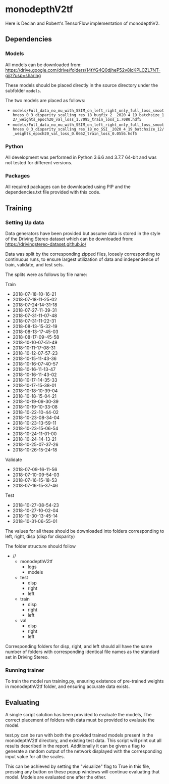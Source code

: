 # monodepthV2tf

Here is Declan and Robert's TensorFlow implementation of monodepthV2.

## Dependencies

### Models
All models can be downloaded from:
https://drive.google.com/drive/folders/14tYG4Q0djheP52v8lcKPLCZL7NT-gjjz?usp=sharing

These models should be placed directly in the source directory under the subfolder `models`.

The two models are placed as follows:
- `models/Full_data_no_mu_with_SSIM_on_left_right_only_full_loss_smoothness_0_3_disparity_scalling_res_18_bugfix_2__2020_4_19_batchsize_12/_weights_epoch20_val_loss_1.7095_train_loss_1.7080.hdf5`
- `models/Full_data_no_mu_with_SSIM_on_left_right_only_full_loss_smoothness_0_3_disparity_scalling_res_18_no_SSI__2020_4_19_batchsize_12/_weights_epoch20_val_loss_0.0662_train_loss_0.0556.hdf5`

### Python

All development was performed in Python 3.6.6 and 3.7.7 64-bit and was not tested for different versions.

### Packages
All required packages can be downloaded using PIP and the dependencies.txt file provided with this code.

## Training

### Setting Up data

Data generators have been provided but assume data is stored in the style of the Driving Stereo dataset which can be downloaded from:
https://drivingstereo-dataset.github.io/

Data was split by the corresponding zipped files, loosely corresponding to continuous runs, to ensure largest utilization of data and independence of train, validate, and test sets.

The splits were as follows by file name:

Train
- 2018-07-18-10-16-21
- 2018-07-18-11-25-02
- 2018-07-24-14-31-18
- 2018-07-27-11-39-31
- 2018-07-31-11-07-48
- 2018-07-31-11-22-31
- 2018-08-13-15-32-19
- 2018-08-13-17-45-03
- 2018-08-17-09-45-58
- 2018-10-10-07-51-49
- 2018-10-11-17-08-31
- 2018-10-12-07-57-23
- 2018-10-15-11-43-36
- 2018-10-16-07-40-57
- 2018-10-16-11-13-47
- 2018-10-16-11-43-02
- 2018-10-17-14-35-33
- 2018-10-17-15-38-01
- 2018-10-18-10-39-04
- 2018-10-18-15-04-21
- 2018-10-19-09-30-39
- 2018-10-19-10-33-08
- 2018-10-22-10-44-02
- 2018-10-23-08-34-04
- 2018-10-23-13-59-11
- 2018-10-23-15-06-54
- 2018-10-24-11-01-00
- 2018-10-24-14-13-21
- 2018-10-25-07-37-26
- 2018-10-26-15-24-18

Validate
- 2018-07-09-16-11-56
- 2018-07-10-09-54-03
- 2018-07-16-15-18-53
- 2018-07-16-15-37-46

Test 
- 2018-10-27-08-54-23
- 2018-10-27-10-02-04
- 2018-10-30-13-45-14
- 2018-10-31-06-55-01

The values for all these should be downloaded into folders corresponding to left, right, disp (disp for disparity)

The folder structure should follow

- //
    - monodepthV2tf
        - logs
        - models
    - test
        - disp
        - right
        - left
    - train
        - disp
        - right
        - left
    - val
        - disp
        - right
        - left

Corresponding folders for disp, right, and left should all have the same number of folders with corresponding identical file names as the standard set in Driving Stereo.

### Running trainer

To train the model run training.py, ensuring existence of pre-trained weights in monodepthV2tf folder, and ensuring accurate data exists.

## Evaluating 

A single script solution has been provided to evaluate the models,
The correct placement of folders with data must be provided to evaluate the model.

test.py can be run with both the provided trained models present in the monodepthV2tf directory, and existing test data. This script will print out all results described in the report. Additionally it can be given a flag to generate a random output of the network displayed with the corresponding input value for all the scales. 

This can be achieved by setting the "visualize" flag to True in this file, pressing any button on these popup windows will continue evaluating that model. Models are evaluated one after the other. 
